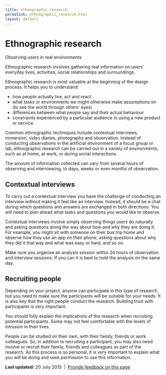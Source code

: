 ```yaml
---
title: ethnographic_research
permalink: ethnographic_research.html
layout: default
---
```

Ethnographic research
=====================

Observing users in real environments

Ethnographic research involves gathering real information on users’ everyday lives, activities, social relationships and surroundings.  

Ethnographic research is most valuable at the beginning of the design process. It helps you to understand:

-   how people actually live, act and react
-   what tasks or environments we might otherwise make assumptions on (to see the world through others’ eyes)
-   differences between what people say and their actual behaviour
-   constraints experienced by a particular audience in using a new product or service.

Common ethnographic techniques include contextual interviews, immersion, video diaries, photographs and observation. Instead of conducting observations in the artificial environment of a focus group or lab, ethnographic research can be carried out in a variety of environments, such as at home, at work, or during social interactions.

The amount of information collected can vary from several hours of observing and interviewing, to days, weeks or even months of observation.

Contextual interviews
---------------------

To carry out a contextual interview you have the challenge of conducting an interview without making it feel like an interview. Instead, it should be a chat during which questions and answers are exchanged in both directions. You will need to plan ahead what tasks and questions you would like to observe.

Contextual interviews involve simply observing things users do naturally and asking questions along the way about how and why they are doing it. For example, you might sit with someone on their bus trip home and observe how they use an app on their phone, asking questions about why they did it that way and what was easy or hard, and so on.

Make sure you organise an analysis session within 24 hours of observation and interview sessions. If you can it is best to hold the analysis on the same day.

Recruiting people
-----------------

Depending on your project, anyone can participate in this type of research, but you need to make sure the participants will be suitable for your needs. It is also key that the right people conduct the research. Building trust with participants is very important.

You should fully explain the implications of the research when recruiting potential participants. Some may not feel comfortable with the levels of intrusion in their lives.

People can be studied on their own, with their family, friends or work colleagues. So, in addition to recruiting a participant, you may also need involve or recruit their family, friends and colleagues as part of the research. As this process is so personal, it is very important to explain what you will be doing and seek permission to use this information.

**Last updated:** 20 July 2015  |  [Provide feedback on this page](../../feedback%3Furl_from=Userresarch-Ethnographicresearch.html)


